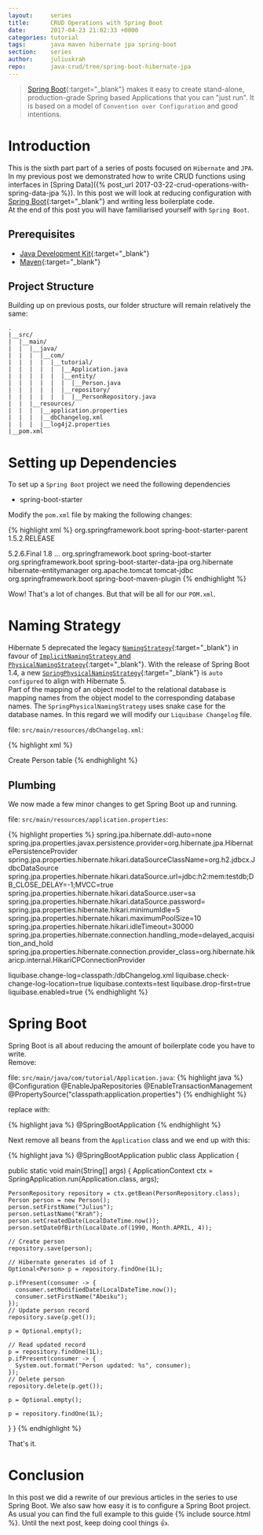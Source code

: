 ```yaml
---
layout:     series
title:      CRUD Operations with Spring Boot
date:       2017-04-23 21:02:33 +0000
categories: tutorial
tags:       java maven hibernate jpa spring-boot
section:    series
author:     juliuskrah
repo:       java-crud/tree/spring-boot-hibernate-jpa
---
```

> [Spring Boot][]{:target="_blank"} makes it easy to create stand-alone, production-grade Spring based Applications that you can 
  "just run". It is based on a model of `Convention over Configuration` and good intentions.

# Introduction
This is the sixth part part of a series of posts focused on `Hibernate` and `JPA`. In my previous post we demonstrated how to write
CRUD functions using interfaces in [Spring Data]({% post_url 2017-03-22-crud-operations-with-spring-data-jpa %}). In this post we will
look at reducing configuration with [Spring Boot][]{:target="_blank"} and writing less boilerplate code.   
At the end of this post you will have familiarised yourself with `Spring Boot`.

## Prerequisites
- [Java Development Kit][JDK]{:target="_blank"}  
- [Maven][]{:target="_blank"}

## Project Structure
Building up on previous posts, our folder structure will remain relatively the same:

```
.
|__src/
|  |__main/
|  |  |__java/
|  |  |  |__com/
|  |  |  |  |__tutorial/
|  |  |  |  |  |__Application.java
|  |  |  |  |  |__entity/
|  |  |  |  |  |  |__Person.java
|  |  |  |  |  |__repository/
|  |  |  |  |  |  |__PersonRepository.java
|  |  |__resources/
|  |  |  |__application.properties
|  |  |  |__dbChangelog.xml
|  |  |  |__log4j2.properties
|__pom.xml
```

# Setting up Dependencies
To set up a `Spring Boot` project we need the following dependencies

- spring-boot-starter

Modify the `pom.xml` file by making the following changes:

{% highlight xml %}
<parent>
  <groupId>org.springframework.boot</groupId>
  <artifactId>spring-boot-starter-parent</artifactId>
  <version>1.5.2.RELEASE</version>
  <relativePath />
</parent>

<properties>
  <hibernate.version>5.2.6.Final</hibernate.version><!-- Override version 5.0 used by Spring Boot -->
  <java.version>1.8</java.version>
</properties>

<dependencies>
  ...
  <dependency>
    <groupId>org.springframework.boot</groupId>
    <artifactId>spring-boot-starter</artifactId>
  </dependency>
  <dependency>
    <groupId>org.springframework.boot</groupId>
    <artifactId>spring-boot-starter-data-jpa</artifactId>
    <exclusions>
      <exclusion><!-- Hibernate EntityManager was merged into Hibermate core in 5.2 -->
        <groupId>org.hibernate</groupId>
        <artifactId>hibernate-entitymanager</artifactId>
      </exclusion>
      <exclusion>
        <groupId>org.apache.tomcat</groupId><!-- We will be using HikariCP pooling library -->
        <artifactId>tomcat-jdbc</artifactId>
      </exclusion>
    </exclusions>
  </dependency>
</dependencies>

<build>
  <plugins>
    <plugin>
      <groupId>org.springframework.boot</groupId>
      <artifactId>spring-boot-maven-plugin</artifactId>
    </plugin>
  </plugins>
</build>
{% endhighlight %}

Wow! That's a lot of changes. But that will be all for our `POM.xml`.

# Naming Strategy
Hibernate 5 deprecated the legacy [`NamingStrategy`][Legacy Naming]{:target="_blank"} in favour of 
[`ImplicitNamingStrategy` and `PhysicalNamingStrategy`][Naming]{:target="_blank"}. With the release of Spring Boot 1.4, a new 
[`SpringPhysicalNamingStrategy`][Spring Naming]{:target="_blank"} is `auto configured` to align with Hibernate 5.  
Part of the mapping of an object model to the relational database is mapping names from the object model to the corresponding database names. The `SpringPhysicalNamingStrategy` uses snake case for the database names. In this regard we will modify our
`Liquibase Changelog` file.

file: `src/main/resources/dbChangelog.xml`:

{% highlight xml %}
<?xml version="1.0" encoding="UTF-8"?>
<databaseChangeLog 
  xmlns="http://www.liquibase.org/xml/ns/dbchangelog"
  xmlns:xsi="http://www.w3.org/2001/XMLSchema-instance"
  xsi:schemaLocation="http://www.liquibase.org/xml/ns/dbchangelog 
    http://www.liquibase.org/xml/ns/dbchangelog/dbchangelog-3.5.xsd">
  <property name="autoIncrement" value="true" dbms="mysql,h2,postgresql,oracle,mssql"/>

  <changeSet id="0" author="julius" dbms="h2,postgresql,oracle">
    <createSequence sequenceName="hibernate_sequence" startValue="1" incrementBy="1"/>
  </changeSet>
		
  <changeSet id="1" author="julius">
    <comment>Create Person table</comment>
    <createTable tableName="person">
      <column name="id" type="bigint" autoIncrement="${autoIncrement}">
        <constraints primaryKey="true" nullable="false" />
      </column>
      <column name="first_name" type="varchar(255)"/>
      <column name="last_name" type="varchar(255)"/>
      <column name="date_of_birth" type="date"/>
      <column name="created_date" type="timestamp"/>
      <column name="modified_date" type="timestamp"/>
    </createTable>
  </changeSet>
</databaseChangeLog>
{% endhighlight %}

## Plumbing
We now made a few minor changes to get Spring Boot up and running.

file: `src/main/resources/application.properties`:

{% highlight properties %}
spring.jpa.hibernate.ddl-auto=none
spring.jpa.properties.javax.persistence.provider=org.hibernate.jpa.HibernatePersistenceProvider
spring.jpa.properties.hibernate.hikari.dataSourceClassName=org.h2.jdbcx.JdbcDataSource
spring.jpa.properties.hibernate.hikari.dataSource.url=jdbc:h2:mem:testdb;DB_CLOSE_DELAY=-1;MVCC=true
spring.jpa.properties.hibernate.hikari.dataSource.user=sa
spring.jpa.properties.hibernate.hikari.dataSource.password=
spring.jpa.properties.hibernate.hikari.minimumIdle=5
spring.jpa.properties.hibernate.hikari.maximumPoolSize=10
spring.jpa.properties.hibernate.hikari.idleTimeout=30000
spring.jpa.properties.hibernate.connection.handling_mode=delayed_acquisition_and_hold
spring.jpa.properties.hibernate.connection.provider_class=org.hibernate.hikaricp.internal.HikariCPConnectionProvider

liquibase.change-log=classpath:/dbChangelog.xml
liquibase.check-change-log-location=true
liquibase.contexts=test
liquibase.drop-first=true
liquibase.enabled=true
{% endhighlight %}

# Spring Boot
Spring Boot is all about reducing the amount of boilerplate code you have to write.  
Remove:

file: `src/main/java/com/tutorial/Application.java`:
{% highlight java %}
@Configuration
@EnableJpaRepositories
@EnableTransactionManagement
@PropertySource("classpath:application.properties")
{% endhighlight %}

replace with:

{% highlight java %}
@SpringBootApplication
{% endhighlight %}

Next remove all beans from the `Application` class and we end up with this:

{% highlight java %}
@SpringBootApplication
public class Application {

  public static void main(String[] args) {
    ApplicationContext ctx = SpringApplication.run(Application.class, args);
		
    PersonRepository repository = ctx.getBean(PersonRepository.class);
    Person person = new Person();
    person.setFirstName("Julius");
    person.setLastName("Krah");
    person.setCreatedDate(LocalDateTime.now());
    person.setDateOfBirth(LocalDate.of(1990, Month.APRIL, 4));

    // Create person
    repository.save(person);

    // Hibernate generates id of 1
    Optional<Person> p = repository.findOne(1L);

    p.ifPresent(consumer -> {
      consumer.setModifiedDate(LocalDateTime.now());
      consumer.setFirstName("Abeiku");
    });
    // Update person record
    repository.save(p.get());

    p = Optional.empty();

    // Read updated record
    p = repository.findOne(1L);
    p.ifPresent(consumer -> {
      System.out.format("Person updated: %s", consumer);
    });
    // Delete person
    repository.delete(p.get());

    p = Optional.empty();

    p = repository.findOne(1L);
  }
}
{% endhighlight %}

That's it.

# Conclusion
In this post we did a rewrite of our previous articles in the series to use Spring Boot. We also saw how easy it is to configure a 
Spring Boot project.
As usual you can find the full example to this guide {% include source.html %}. Until the next post, keep doing cool things :+1:.


[JDK]:                      http://www.oracle.com/technetwork/java/javase/downloads/index.html
[Maven]:                    http://maven.apache.org
[Spring Boot]:              http://docs.spring.io/spring-boot/docs/current/reference/htmlsingle/
[Naming]:                   http://docs.jboss.org/hibernate/orm/5.2/userguide/html_single/Hibernate_User_Guide.html#naming
[Legacy Naming]:            http://docs.jboss.org/hibernate/orm/current/javadocs/org/hibernate/cfg/NamingStrategy.html
[Spring Naming]:            https://github.com/spring-projects/spring-boot/wiki/Spring-Boot-1.4-Release-Notes#hibernate-5
